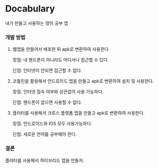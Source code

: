 # Docabulary

내가 만들고 사용하는 영어 공부 앱

### 개발 방법
1. 웹앱을 만들어서 배포한 뒤 apk로 변환하여 사용한다.

    장점: 내 핸드폰이 아니라도 어디서나 접근할 수 있다.
    
    단점: 인터넷이 안되면 접근할 수 없다.

2. 코틀린을 활용해서 안드로이드 앱을 만들고 apk로 변환하여 설치 및 사용한다.

    장점: 인터넷 접속 여부와 상관없이 사용 가능하다.

    단점: 핸드폰이 없으면 사용할 수 없다.

3. 플러터를 사용해서 크로스 플랫폼 앱을 만들고 apk로 변환하여 사용한다.

    장점: 안드로이드와 IOS 모두 사용가능하다.

    단점: 새로운 언어를 공부해야 한다.


### 결론
플러터를 사용해서 하이브리드 앱을 만들자.
